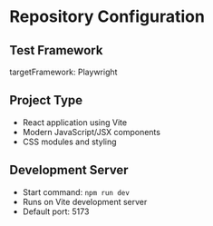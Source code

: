 # Repository Configuration

## Test Framework
targetFramework: Playwright

## Project Type
- React application using Vite
- Modern JavaScript/JSX components
- CSS modules and styling

## Development Server
- Start command: `npm run dev`
- Runs on Vite development server
- Default port: 5173